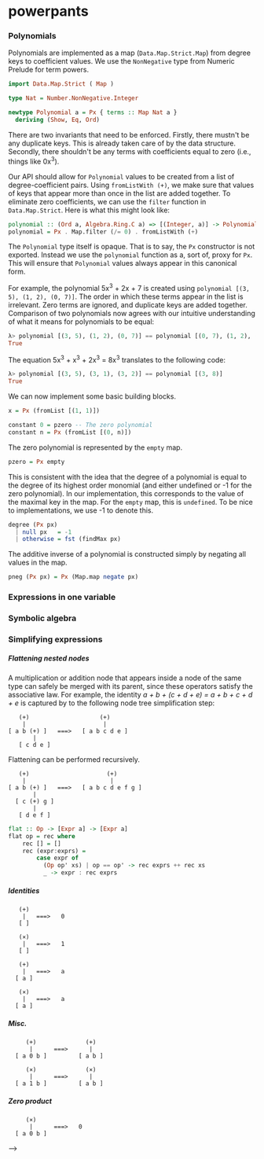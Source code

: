 # powerpants

### Polynomials

Polynomials are implemented as a map (`Data.Map.Strict.Map`) from degree keys to coefficient values. We use the `NonNegative` type from Numeric Prelude for term powers.

```haskell
import Data.Map.Strict ( Map )

type Nat = Number.NonNegative.Integer

newtype Polynomial a = Px { terms :: Map Nat a }
  deriving (Show, Eq, Ord)
```

There are two invariants that need to be enforced. Firstly, there mustn't be any duplicate keys. This is already taken care of by the data structure. Secondly, there shouldn't be any terms with coefficients equal to zero (i.e., things like 0x<sup>3</sup>). 

Our API should allow for `Polynomial` values to be created from a list of degree-coefficient pairs. Using `fromListWith (+)`,  we make sure that values of keys that appear more than once in the list are added together. To eliminate zero coefficients, we can use the `filter` function in `Data.Map.Strict`. Here is what this might look like:

```haskell
polynomial :: (Ord a, Algebra.Ring.C a) => [(Integer, a)] -> Polynomial a
polynomial = Px . Map.filter (/= 0) . fromListWith (+)
```

The `Polynomial` type itself is opaque. That is to say, the `Px` constructor is not exported. Instead we use the `polynomial` function as a, sort of, proxy for `Px`. This will ensure that `Polynomial` values always appear in this canonical form.

For example, the polynomial 5x<sup>3</sup> + 2x + 7 is created using `polynomial [(3, 5), (1, 2), (0, 7)]`. The order in which these terms appear in the list is irrelevant. Zero terms are ignored, and duplicate keys are added together. Comparison of two polynomials now agrees with our intuitive understanding of what it means for polynomials to be equal:

```haskell
λ> polynomial [(3, 5), (1, 2), (0, 7)] == polynomial [(0, 7), (1, 2), (2, 0), (3, 5)]
True
```

The equation 5x<sup>3</sup> + x<sup>3</sup> + 2x<sup>3</sup> = 8x<sup>3</sup> translates to the following code:

```haskell
λ> polynomial [(3, 5), (3, 1), (3, 2)] == polynomial [(3, 8)]
True
```

We can now implement some basic building blocks.

```haskell
x = Px (fromList [(1, 1)])            

constant 0 = pzero -- The zero polynomial
constant n = Px (fromList [(0, n)])
```

The zero polynomial is represented by the `empty` map.  

```haskell
pzero = Px empty
```

This is consistent with the idea that the degree of a polynomial is equal to the degree of its highest order monomial (and either undefined or -1 for the zero polynomial). In our implementation, this corresponds to the value of the maximal key in the map. For the `empty` map, this is `undefined`. To be nice to implementations, we use -1 to denote this.

```haskell
degree (Px px) 
  | null px   = -1
  | otherwise = fst (findMax px)
```

The additive inverse of a polynomial is constructed simply by negating all values in the map.

```haskell
pneg (Px px) = Px (Map.map negate px)
```

### Expressions in one variable

### Symbolic algebra

### Simplifying expressions

##### Flattening nested nodes

A multiplication or addition node that appears inside a node of the same type can safely be merged with its parent, since these operators satisfy the associative law. For example, the identity <i> a + b + (c + d + e) = a + b + c + d + e </i> is captured by to the following node tree simplification step:

```
   (+)                    (+)
    |                      |
[ a b (+) ]   ===>   [ a b c d e ]
       | 
   [ c d e ]
```

Flattening can be performed recursively.

```
   (+)                      (+)
    |                        |
[ a b (+) ]   ===>   [ a b c d e f g ]
       | 
  [ c (+) g ]
       |
   [ d e f ]
```

```haskell
flat :: Op -> [Expr a] -> [Expr a]
flat op = rec where
    rec [] = []
    rec (expr:exprs) = 
        case expr of
          (Op op' xs) | op == op' -> rec exprs ++ rec xs
          _ -> expr : rec exprs
```

##### Identities

```
   (+)
    |   ===>   0
   [ ]
```

```
   (×)
    |   ===>   1
   [ ]
```

```
   (+)
    |   ===>   a
  [ a ]
```

```
   (×)
    |   ===>   a
  [ a ]
```

##### Misc.

```
     (+)              (+)
      |      ===>      |
  [ a 0 b ]         [ a b ]
```

```
     (×)              (×)
      |      ===>      |
  [ a 1 b ]         [ a b ]
```

##### Zero product

```
     (×)         
      |      ===>   0
  [ a 0 b ]     
```

-->
